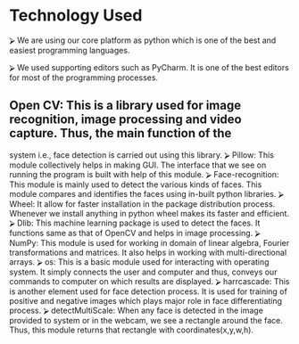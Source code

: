 # Technology Used

⮚ We are using our core platform as python which is one of the best and easiest programming languages.

⮚ We used supporting editors such as PyCharm. It is one of the best editors for most of the programming processes.

## Open CV: This is a library used for image recognition, image processing and video capture. Thus, the main function of the 
system i.e., face detection is carried out using this library.
⮚ Pillow: This module collectively helps in making GUI. The interface that we see on running the program is built with help 
of this module.
⮚ Face-recognition: This module is mainly used to detect the various kinds of faces. This module compares and identifies the 
faces using in-built python libraries.
⮚ Wheel: It allow for faster installation in the package distribution process. Whenever we install anything in python wheel 
makes its faster and efficient.
⮚ Dlib: This machine learning package is used to detect the faces. It functions same as that of OpenCV and helps in image 
processing.
⮚ NumPy: This module is used for working in domain of linear algebra, Fourier transformations and matrices. It also helps in 
working with multi-directional arrays.
⮚ os: This is a basic module used for interacting with operating system. It simply connects the user and computer and thus, 
conveys our commands to computer on which results are displayed.
⮚ harrcascade: This is another element used for face detection process. It is used for training of positive and negative images 
which plays major role in face differentiating process.
⮚ detectMultiScale: When any face is detected in the image provided to system or in the webcam, we see a rectangle around 
the face. Thus, this module returns that rectangle with coordinates(x,y,w,h).
